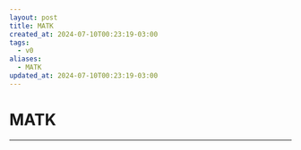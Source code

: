 ```yaml
---
layout: post
title: MATK
created_at: 2024-07-10T00:23:19-03:00
tags:
  - v0
aliases:
  - MATK
updated_at: 2024-07-10T00:23:19-03:00
---
```

# MATK
---

